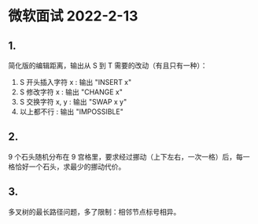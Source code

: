 # 微软面试 2022-2-13

## 1.
简化版的编辑距离，输出从 S 到 T 需要的改动（有且只有一种）：

1. S 开头插入字符 x : 输出 "INSERT x"
2. S 修改字符 x : 输出 "CHANGE x"
3. S 交换字符  x, y : 输出 "SWAP x y"
4. 以上都不行 : 输出 "IMPOSSIBLE"

## 2.
9 个石头随机分布在 9 宫格里，要求经过挪动（上下左右，一次一格）后，每一格恰好一个石头，求最少的挪动代价。

## 3.
多叉树的最长路径问题，多了限制：相邻节点标号相异。